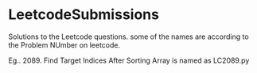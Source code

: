 # LeetcodeSubmissions

Solutions to the Leetcode questions. 
some of the names are according to the Problem NUmber on leetcode.

Eg.. 2089. Find Target Indices After Sorting Array
           is named as LC2089.py
